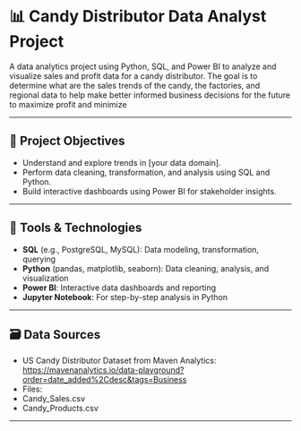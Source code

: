 # 📊 Candy Distributor Data Analyst Project

A data analytics project using Python, SQL, and Power BI to analyze and visualize sales and profit data for a candy distributor. The goal is to determine what are the sales trends of the candy, the factories, and regional data to help make better informed business decisions for the future to maximize profit and minimize 

---

## 🚀 Project Objectives

- Understand and explore trends in [your data domain].
- Perform data cleaning, transformation, and analysis using SQL and Python.
- Build interactive dashboards using Power BI for stakeholder insights.

---

## 🧰 Tools & Technologies

- **SQL** (e.g., PostgreSQL, MySQL): Data modeling, transformation, querying
- **Python** (pandas, matplotlib, seaborn): Data cleaning, analysis, and visualization
- **Power BI**: Interactive data dashboards and reporting
- **Jupyter Notebook**: For step-by-step analysis in Python

---

## 🗃️ Data Sources

-  US Candy Distributor Dataset from Maven Analytics:
   https://mavenanalytics.io/data-playground?order=date_added%2Cdesc&tags=Business
- Files:
- Candy_Sales.csv
- Candy_Products.csv

---



